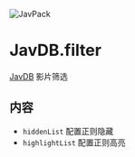 ![JavPack](https://raw.githubusercontent.com/bolin-dev/JavPack/main/static/logo.png)

# JavDB.filter

[JavDB](https://javdb.com/) 影片筛选

## 内容

- `hiddenList` 配置正则隐藏
- `highlightList` 配置正则高亮
